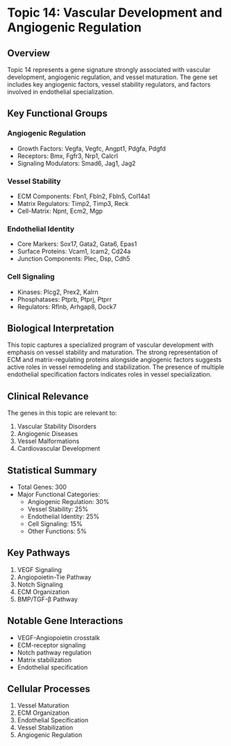 # Topic 14: Vascular Development and Angiogenic Regulation

## Overview
Topic 14 represents a gene signature strongly associated with vascular development, angiogenic regulation, and vessel maturation. The gene set includes key angiogenic factors, vessel stability regulators, and factors involved in endothelial specialization.

## Key Functional Groups

### Angiogenic Regulation
- Growth Factors: Vegfa, Vegfc, Angpt1, Pdgfa, Pdgfd
- Receptors: Bmx, Fgfr3, Nrp1, Calcrl
- Signaling Modulators: Smad6, Jag1, Jag2

### Vessel Stability
- ECM Components: Fbn1, Fbln2, Fbln5, Col14a1
- Matrix Regulators: Timp2, Timp3, Reck
- Cell-Matrix: Npnt, Ecm2, Mgp

### Endothelial Identity
- Core Markers: Sox17, Gata2, Gata6, Epas1
- Surface Proteins: Vcam1, Icam2, Cd24a
- Junction Components: Plec, Dsp, Cdh5

### Cell Signaling
- Kinases: Plcg2, Prex2, Kalrn
- Phosphatases: Ptprb, Ptprj, Ptprr
- Regulators: Rflnb, Arhgap8, Dock7

## Biological Interpretation
This topic captures a specialized program of vascular development with emphasis on vessel stability and maturation. The strong representation of ECM and matrix-regulating proteins alongside angiogenic factors suggests active roles in vessel remodeling and stabilization. The presence of multiple endothelial specification factors indicates roles in vessel specialization.

## Clinical Relevance
The genes in this topic are relevant to:
1. Vascular Stability Disorders
2. Angiogenic Diseases
3. Vessel Malformations
4. Cardiovascular Development

## Statistical Summary
- Total Genes: 300
- Major Functional Categories:
  * Angiogenic Regulation: 30%
  * Vessel Stability: 25%
  * Endothelial Identity: 25%
  * Cell Signaling: 15%
  * Other Functions: 5%

## Key Pathways
1. VEGF Signaling
2. Angiopoietin-Tie Pathway
3. Notch Signaling
4. ECM Organization
5. BMP/TGF-β Pathway

## Notable Gene Interactions
- VEGF-Angiopoietin crosstalk
- ECM-receptor signaling
- Notch pathway regulation
- Matrix stabilization
- Endothelial specification

## Cellular Processes
1. Vessel Maturation
2. ECM Organization
3. Endothelial Specification
4. Vessel Stabilization
5. Angiogenic Regulation 